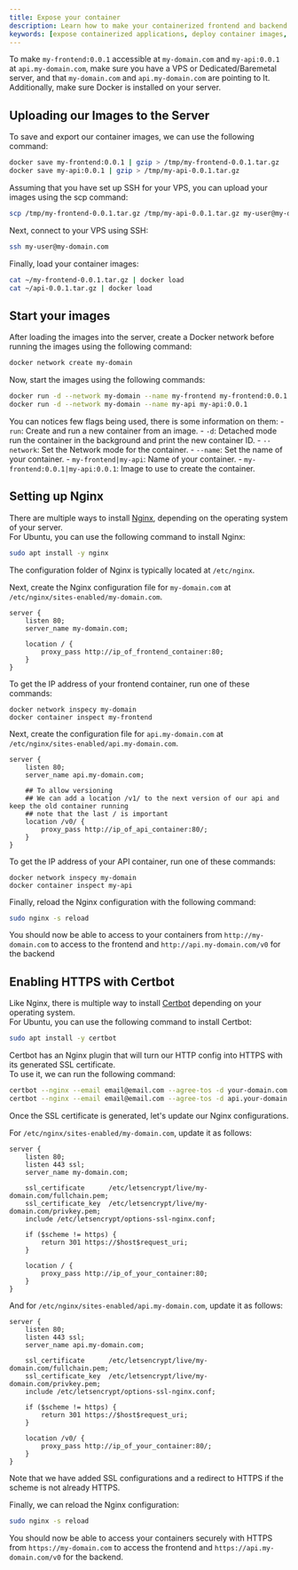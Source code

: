 ```yaml
---
title: Expose your container
description: Learn how to make your containerized frontend and backend applications accessible to the public on different domains using Docker and Nginx.
keywords: [expose containerized applications, deploy container images, Docker, Nginx, create Docker network, configure Nginx, access container on different domains, frontend, backend]
---
```


To make `my-frontend:0.0.1` accessible at `my-domain.com` and `my-api:0.0.1` at `api.my-domain.com`, make sure you have a VPS or Dedicated/Baremetal server, and that `my-domain.com` and `api.my-domain.com` are pointing to It.<br/>
Additionally, make sure Docker is installed on your server.

## Uploading our Images to the Server

To save and export our container images, we can use the following command:
```sh
docker save my-frontend:0.0.1 | gzip > /tmp/my-frontend-0.0.1.tar.gz
docker save my-api:0.0.1 | gzip > /tmp/my-api-0.0.1.tar.gz
```

Assuming that you have set up SSH for your VPS, you can upload your images using the scp command:
```sh
scp /tmp/my-frontend-0.0.1.tar.gz /tmp/my-api-0.0.1.tar.gz my-user@my-domain.com:~
```

Next, connect to your VPS using SSH:
```sh
ssh my-user@my-domain.com
```

Finally, load your container images:
```sh
cat ~/my-frontend-0.0.1.tar.gz | docker load
cat ~/api-0.0.1.tar.gz | docker load
```

## Start your images

After loading the images into the server, create a Docker network before running the images using the following command:
```sh
docker network create my-domain
```

Now, start the images using the following commands:
```sh
docker run -d --network my-domain --name my-frontend my-frontend:0.0.1
docker run -d --network my-domain --name my-api my-api:0.0.1
```

You can notices few flags being used, there is some information on them:
    - `run`: Create and run a new container from an image.
    - `-d`: Detached mode run the container in the background and print the new container ID.
    - `--network`: Set the Network mode for the container.
    - `--name`: Set the name of your container.
    - `my-frontend|my-api`: Name of your container.
    - `my-frontend:0.0.1|my-api:0.0.1`: Image to use to create the container.

## Setting up Nginx

There are multiple ways to install [Nginx](https://www.nginx.com), depending on the operating system of your server.<br />
For Ubuntu, you can use the following command to install Nginx:
```sh
sudo apt install -y nginx
```
The configuration folder of Nginx is typically located at `/etc/nginx`.

Next, create the Nginx configuration file for `my-domain.com` at `/etc/nginx/sites-enabled/my-domain.com`.

```nginx
server {
    listen 80;
    server_name my-domain.com;

    location / {
        proxy_pass http://ip_of_frontend_container:80;
    }
}
```

To get the IP address of your frontend container, run one of these commands:
```
docker network inspecy my-domain
docker container inspect my-frontend
```

Next, create the configuration file for `api.my-domain.com` at `/etc/nginx/sites-enabled/api.my-domain.com`.
```nginx
server {
    listen 80;
    server_name api.my-domain.com;

    ## To allow versioning
    ## We can add a location /v1/ to the next version of our api and keep the old container running
    ## note that the last / is important
    location /v0/ {
        proxy_pass http://ip_of_api_container:80/;
    }
}
```

To get the IP address of your API container, run one of these commands:
```
docker network inspecy my-domain
docker container inspect my-api
```

Finally, reload the Nginx configuration with the following command:
```sh
sudo nginx -s reload
```

You should now be able to access to your containers from `http://my-domain.com` to access to the frontend and `http://api.my-domain.com/v0` for the backend

## Enabling HTTPS with Certbot

Like Nginx, there is multiple way to install [Certbot](https://certbot.eff.org) depending on your operating system.<br />
For Ubuntu, you can use the following command to install Certbot:
```sh
sudo apt install -y certbot
```

Certbot has an Nginx plugin that will turn our HTTP config into HTTPS with its generated SSL certificate.<br />
To use it, we can run the following command:
```sh
certbot --nginx --email email@email.com --agree-tos -d your-domain.com
certbot --nginx --email email@email.com --agree-tos -d api.your-domain.com
```

Once the SSL certificate is generated, let's update our Nginx configurations.

For `/etc/nginx/sites-enabled/my-domain.com`, update it as follows:
```nginx
server {
    listen 80;
    listen 443 ssl;
    server_name my-domain.com;

    ssl_certificate      /etc/letsencrypt/live/my-domain.com/fullchain.pem;
    ssl_certificate_key  /etc/letsencrypt/live/my-domain.com/privkey.pem;
    include /etc/letsencrypt/options-ssl-nginx.conf;

    if ($scheme != https) {
        return 301 https://$host$request_uri;
    }

    location / {
        proxy_pass http://ip_of_your_container:80;
    }
}
```

And for `/etc/nginx/sites-enabled/api.my-domain.com`, update it as follows:
```nginx
server {
    listen 80;
    listen 443 ssl;
    server_name api.my-domain.com;

    ssl_certificate      /etc/letsencrypt/live/my-domain.com/fullchain.pem;
    ssl_certificate_key  /etc/letsencrypt/live/my-domain.com/privkey.pem;
    include /etc/letsencrypt/options-ssl-nginx.conf;

    if ($scheme != https) {
        return 301 https://$host$request_uri;
    }

    location /v0/ {
        proxy_pass http://ip_of_your_container:80/;
    }
}
```

Note that we have added SSL configurations and a redirect to HTTPS if the scheme is not already HTTPS.

Finally, we can reload the Nginx configuration:
```sh
sudo nginx -s reload
```

You should now be able to access your containers securely with HTTPS from `https://my-domain.com` to access the frontend and `https://api.my-domain.com/v0` for the backend.
